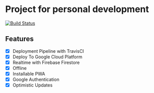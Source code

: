 # Project for personal development

[![Build Status](https://travis-ci.com/lioneltay/tekktekk-notes.svg?branch=master)](https://travis-ci.com/lioneltay/tekktekk-notes)

## Features
- [x] Deployment Pipeline with TravisCI
- [x] Deploy To Google Cloud Platform
- [x] Realtime with Firebase Firestore
- [x] Offline
- [x] Installable PWA
- [x] Google Authentication
- [x] Optimistic Updates